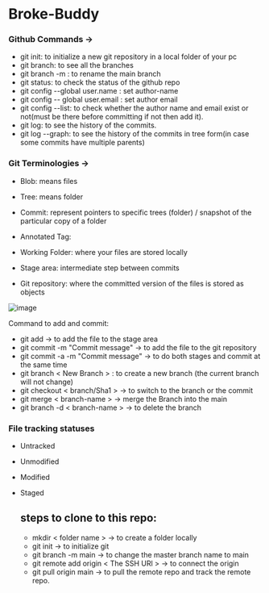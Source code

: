 # Broke-Buddy

### Github Commands ->

- git init: to initialize a new git repository in a local folder of your pc
- git branch: to see all the branches
- git branch -m <name>: to rename the main branch
- git status: to check the status of the github repo
- git config --global user.name <Name>: set author-name
- git config -- global user.email <Email>: set author email
- git config --list: to check whether the author name and email exist or not(must be there before committing if not then add it).
- git log: to see the history of the commits.
- git log --graph: to see the history of the commits in tree form(in case some commits have multiple parents)

### Git Terminologies -> 

- Blob: means files
- Tree: means folder
- Commit: represent pointers to specific trees (folder) / snapshot of the particular copy of a folder
- Annotated Tag:

- Working Folder: where your files are stored locally
- Stage area: intermediate step between commits
- Git repository: where the committed version of the files is stored as objects

![image](https://github.com/user-attachments/assets/21e2d141-9fd2-4e36-8f0d-9fb69cd4b1ac)

Command to add and commit:
- git add -> to add the file to the stage area
- git commit -m "Commit message" -> to add the file to the git repository
- git commit -a -m "Commit message" -> to do both stages and commit at the same time
- git branch < New Branch > : to create a new branch (the current branch will not change)
- git checkout < branch/Sha1 > -> to switch to the branch or the commit
- git merge < branch-name > -> merge the Branch into the main
- git branch -d < branch-name > -> to delete the branch

### File tracking statuses
- Untracked
- Unmodified
- Modified
- Staged

  ## steps to clone to this repo:
  - mkdir < folder name > -> to create a folder locally
  - git init -> to initialize git
  - git branch -m main -> to change the master branch name to main
  - git remote add origin < The SSH URl > -> to connect the origin
  - git pull origin main -> to pull the remote repo and track the remote repo.





